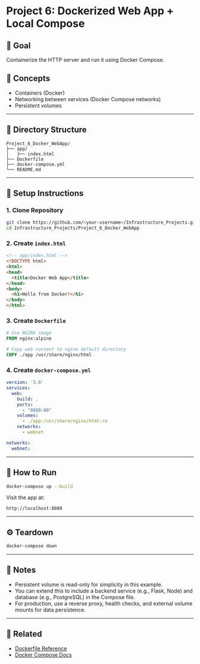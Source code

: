 # Project 6: Dockerized Web App + Local Compose

## 🚀 Goal
Containerize the HTTP server and run it using Docker Compose.

## 🧰 Concepts
- Containers (Docker)
- Networking between services (Docker Compose networks)
- Persistent volumes

---

## 📂 Directory Structure
```plaintext
Project_6_Docker_WebApp/
├── app/
│   ├── index.html
├── Dockerfile
├── docker-compose.yml
└── README.md
```

---

## 🔧 Setup Instructions

### 1. Clone Repository
```bash
git clone https://github.com/<your-username>/Infrastructure_Projects.git
cd Infrastructure_Projects/Project_6_Docker_WebApp
```

### 2. Create `index.html`
```html
<!-- app/index.html -->
<!DOCTYPE html>
<html>
<head>
  <title>Docker Web App</title>
</head>
<body>
  <h1>Hello from Docker!</h1>
</body>
</html>
```

### 3. Create `Dockerfile`
```Dockerfile
# Use NGINX image
FROM nginx:alpine

# Copy web content to nginx default directory
COPY ./app /usr/share/nginx/html
```

### 4. Create `docker-compose.yml`
```yaml
version: '3.8'
services:
  web:
    build: .
    ports:
      - "8080:80"
    volumes:
      - ./app:/usr/share/nginx/html:ro
    networks:
      - webnet

networks:
  webnet:
```

---

## 🚀 How to Run
```bash
docker-compose up --build
```

Visit the app at:
```
http://localhost:8080
```

---

## ⚙️ Teardown
```bash
docker-compose down
```

---

## 📃 Notes
- Persistent volume is read-only for simplicity in this example.
- You can extend this to include a backend service (e.g., Flask, Node) and database (e.g., PostgreSQL) in the Compose file.
- For production, use a reverse proxy, health checks, and external volume mounts for data persistence.

---

## 🔗 Related
- [Dockerfile Reference](https://docs.docker.com/engine/reference/builder/)
- [Docker Compose Docs](https://docs.docker.com/compose/)
